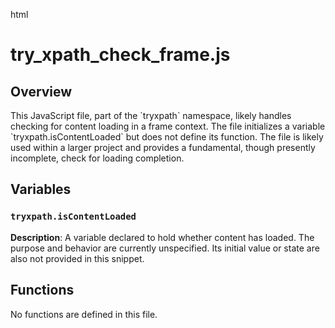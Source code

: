 html
<h1>try_xpath_check_frame.js</h1>

<h2>Overview</h2>
<p>This JavaScript file, part of the `tryxpath` namespace, likely handles checking for content loading in a frame context. The file initializes a variable `tryxpath.isContentLoaded` but does not define its function.  The file is likely used within a larger project and provides a fundamental, though presently incomplete, check for loading completion.</p>

<h2>Variables</h2>

<h3><code>tryxpath.isContentLoaded</code></h3>

<p><strong>Description</strong>:  A variable declared to hold whether content has loaded.  The purpose and behavior are currently unspecified. Its initial value or state are also not provided in this snippet.</p>


<h2>Functions</h2>

<p>No functions are defined in this file.</p>